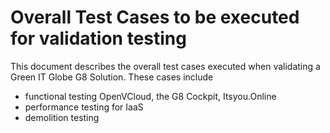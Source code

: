 # Overall Test Cases to be executed for validation testing

This document describes the overall test cases executed when validating a Green IT Globe G8 Solution.  These cases include 
- functional testing OpenVCloud, the G8 Cockpit, Itsyou.Online
- performance testing for IaaS
- demolition testing

